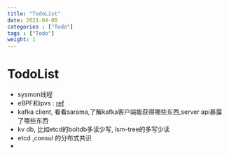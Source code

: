 ```yaml
---
title: "TodoList"
date: 2021-04-08
categories : ["Todo"]
tags : ["Todo"]
weight: 1
---
```


# TodoList

- sysmon线程
- eBPF和ipvs : [ref](https://mp.weixin.qq.com/s?__biz=MzU1MzY4NzQ1OA==&mid=2247494326&idx=1&sn=82db83a0c03f45d1258f9563b5e465e7&chksm=fbedaa7bcc9a236df2dfae59f4f0400e6f3d15d747eaf66248a8bc9e3dda260a7cf203c6404e&xtrack=1&scene=90&subscene=93&sessionid=1617852418&clicktime=1617852482&enterid=1617852482&ascene=56&devicetype=android-29&version=2800023b&nettype=WIFI&abtest_cookie=AAACAA%3D%3D&lang=zh_CN&exportkey=A%2BaD1VoeZK%2BNcCdBAeTSRpU%3D&pass_ticket=ruwUaHgmNx%2FW6lI59EtPJWAVZNtV2JsX1zGoRFgjLCnzopLmGt361yB46zNl%2BcPs&wx_header=1)
- kafka client, 看看sarama,了解kafka客户端能获得哪些东西,server api暴露了哪些东西
- kv db, 比如etcd的boltdb多读少写, lsm-tree的多写少读
- etcd ,consul 的分布式共识
- 

